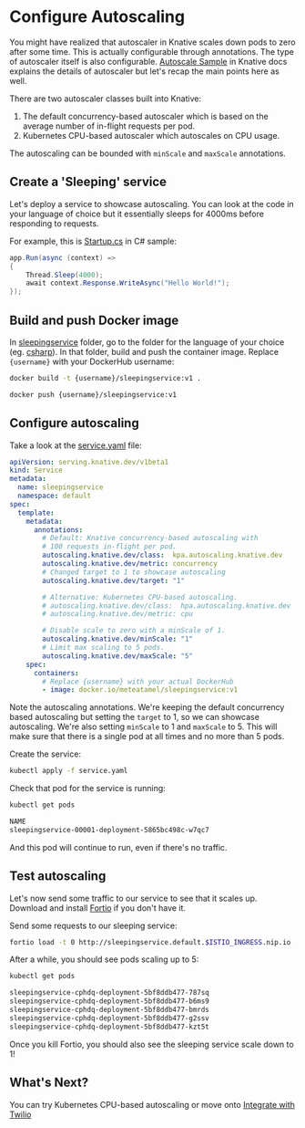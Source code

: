 # Configure Autoscaling

You might have realized that autoscaler in Knative scales down pods to zero after some time. This is actually configurable through annotations. The type of autoscaler itself is also configurable. [Autoscale Sample](https://knative.dev/docs/serving/samples/autoscale-go/index.html) in Knative docs explains the details of autoscaler but let's recap the main points here as well.

There are two autoscaler classes built into Knative:

1. The default concurrency-based autoscaler which is based on the average number of in-flight requests per pod.
2. Kubernetes CPU-based autoscaler which autoscales on CPU usage.

The autoscaling can be bounded with `minScale` and `maxScale` annotations.  

## Create a 'Sleeping' service

Let's deploy a service to showcase autoscaling. You can look at the code in your language of choice but it essentially sleeps for 4000ms before responding to requests.

For example, this is [Startup.cs](../serving/sleepingservice/csharp/Startup.cs) in C# sample:

```csharp
app.Run(async (context) =>
{
    Thread.Sleep(4000);
    await context.Response.WriteAsync("Hello World!");
});
```

## Build and push Docker image

In [sleepingservice](../serving/sleepingservice/) folder, go to the folder for the language of your choice (eg. [csharp](../serving/sleepingservice/csharp/)). In that folder, build and push the container image. Replace `{username}` with your DockerHub username:

```bash
docker build -t {username}/sleepingservice:v1 .

docker push {username}/sleepingservice:v1
```

## Configure autoscaling

Take a look at the [service.yaml](../serving/sleepingservice/service.yaml) file:

```yaml
apiVersion: serving.knative.dev/v1beta1
kind: Service
metadata:
  name: sleepingservice
  namespace: default
spec:
  template:
    metadata:
      annotations:
        # Default: Knative concurrency-based autoscaling with
        # 100 requests in-flight per pod.
        autoscaling.knative.dev/class:  kpa.autoscaling.knative.dev
        autoscaling.knative.dev/metric: concurrency
        # Changed target to 1 to showcase autoscaling
        autoscaling.knative.dev/target: "1"

        # Alternative: Kubernetes CPU-based autoscaling.
        # autoscaling.knative.dev/class:  hpa.autoscaling.knative.dev
        # autoscaling.knative.dev/metric: cpu

        # Disable scale to zero with a minScale of 1.
        autoscaling.knative.dev/minScale: "1"
        # Limit max scaling to 5 pods.
        autoscaling.knative.dev/maxScale: "5"
    spec:
      containers:
        # Replace {username} with your actual DockerHub
        - image: docker.io/meteatamel/sleepingservice:v1
```

Note the autoscaling annotations. We're keeping the default concurrency based autoscaling but setting the `target` to 1, so we can showcase autoscaling. We're also setting `minScale` to 1 and `maxScale` to 5. This will make sure that there is a single pod at all times and no more than 5 pods.

Create the service:

```bash
kubectl apply -f service.yaml
```

Check that pod for the service is running:

```bash
kubectl get pods

NAME
sleepingservice-00001-deployment-5865bc498c-w7qc7
```

And this pod will continue to run, even if there's no traffic.

## Test autoscaling

Let's now send some traffic to our service to see that it scales up. Download and install [Fortio](https://github.com/fortio/fortio) if you don't have it.

Send some requests to our sleeping service:

```bash
fortio load -t 0 http://sleepingservice.default.$ISTIO_INGRESS.nip.io
```

After a while, you should see pods scaling up to 5:

```bash
kubectl get pods

sleepingservice-cphdq-deployment-5bf8ddb477-787sq  
sleepingservice-cphdq-deployment-5bf8ddb477-b6ms9  
sleepingservice-cphdq-deployment-5bf8ddb477-bmrds  
sleepingservice-cphdq-deployment-5bf8ddb477-g2ssv  
sleepingservice-cphdq-deployment-5bf8ddb477-kzt5t  
```

Once you kill Fortio, you should also see the sleeping service scale down to 1!

## What's Next?

You can try Kubernetes CPU-based autoscaling or move onto [Integrate with Twilio](06-twiliointegration.md)
